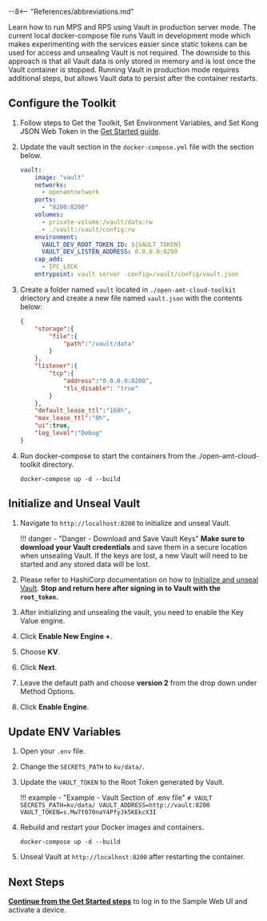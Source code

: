 --8<-- "References/abbreviations.md"

Learn how to run MPS and RPS using Vault in production server mode. The current local docker-compose file runs Vault in development mode which makes experimenting with the services easier since static tokens can be used for access and unsealing Vault is not required. The downside to this approach is that all Vault data is only stored in memory and is lost once the Vault container is stopped. Running Vault in production mode requires additional steps, but allows Vault data to persist after the container restarts.

## Configure the Toolkit

1. Follow steps to Get the Toolkit, Set Environment Variables, and Set Kong JSON Web Token in the [Get Started guide](../../GetStarted/setup).

2. Update the vault section in the `docker-compose.yml` file with the section below.
    ``` yaml
    vault:
        image: "vault"
        networks:
          - openamtnetwork
        ports: 
          - "8200:8200"
        volumes:
          - private-volume:/vault/data:rw
          - ./vault:/vault/config:rw
        environment: 
          VAULT_DEV_ROOT_TOKEN_ID: ${VAULT_TOKEN}
          VAULT_DEV_LISTEN_ADDRESS: 0.0.0.0:8200
        cap_add: 
          - IPC_LOCK
        entrypoint: vault server -config=/vault/config/vault.json
    ```

3. Create a folder named `vault` located in `./open-amt-cloud-toolkit` driectory and create a new file named `vault.json` with the contents below:
    ``` json
    {
        "storage":{
            "file":{
                "path":"/vault/data"
            }
        },
        "listener":{
            "tcp":{
                "address":"0.0.0.0:8200",
                "tls_disable": "true"
            }
        },
        "default_lease_ttl":"168h",
        "max_lease_ttl":"0h",
        "ui":true,
        "log_level":"Debug"
    }
    ```

4. Run docker-compose to start the containers from the ./open-amt-cloud-toolkit directory.
    ```
    docker-compose up -d --build
    ```

## Initialize and Unseal Vault

1. Navigate to `http://localhost:8200` to initialize and unseal Vault.

    !!! danger - "Danger - Download and Save Vault Keys"
        **Make sure to download your Vault credentials** and save them in a secure location when unsealing Vault.  If the keys are lost, a new Vault will need to be started and any stored data will be lost.

2. Please refer to HashiCorp documentation on how to [Initialize and unseal Vault](https://learn.hashicorp.com/tutorials/vault/kubernetes-azure-aks?in=vault/kubernetes#initialize-and-unseal-vault). **Stop and return here after signing in to Vault with the `root_token`.**

3. After initializing and unsealing the vault, you need to enable the Key Value engine.

4. Click **Enable New Engine +**.

5. Choose **KV**.

6. Click **Next**.

7. Leave the default path and choose **version 2** from the drop down under Method Options. 

8. Click **Enable Engine**.

## Update ENV Variables
    
1. Open your `.env` file.

2. Change the `SECRETS_PATH` to `kv/data/`.

3. Update the `VAULT_TOKEN` to the Root Token generated by Vault.

    !!! example - "Example - Vault Section of .env file"
        ```
        # VAULT
        SECRETS_PATH=kv/data/
        VAULT_ADDRESS=http://vault:8200
        VAULT_TOKEN=s.Mw7t070naY4PfyJk5KEkcX3I
        ```

4. Rebuild and restart your Docker images and containers.

    ```
    docker-compose up -d --build
    ```

5. Unseal Vault at `http://localhost:8200` after restarting the container.


## Next Steps
[**Continue from the Get Started steps**](../GetStarted/loginToUI.md) to log in to the Sample Web UI and activate a device.

<br>
